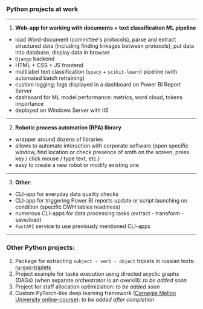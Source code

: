### Python projects at work

---

1. **Web-app for working with documents + text classification ML pipeline**
- load Word-document (committee's protocols), parse and extract structured data (including finding linkages between protocols), put data into database, display data in browser
- `Django` backend
- HTML + CSS + JS frontend
- multilabel text classification (`spacy` + `scikit-learn`) pipeline (with automated batch retraining)
- custom logging; logs displayed in a dashboard on Power BI Report Server
- dashboard for ML model performance: metrics, word cloud, tokens importance
- deployed on Windows Server with IIS

---

2. **Robotic process automation (RPA) library**
- wrapper around dozens of libraries
- allows to automate interaction with corporate software (open specific window, find location or check presence of smth on the screen, press key / click mouse / type text, etc.)
- easy to create a new robot or modify existing one

---

3. **Other**:
- CLI-app for everyday data quality checks
- CLI-app for triggering Power BI reports update or script launching on condition (specific DWH tables readiness)
- numerous CLI-apps for data processing tasks (extract - transform - save/load)
- `FastAPI` service to use previously mentioned CLI-apps

---

### Other Python projects:

1. Package for extracting `subject - verb - object` triplets in russian texts: [ru-svo-triplets](https://github.com/dmitry-rvn/ru-svo-triplets)
2. Project example for tasks execution using directed acyclic graphs (DAGs) (when separate orchestrator is an overkill): *to be added soon*
3. Project for staff allocation optimiziation: *to be added soon*
4. Custom PyTorch-like deep learning framework ([Carnegie Mellon University online-course](https://dlsyscourse.org/)): *to be added after completion*
